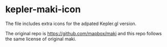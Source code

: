 # kepler-maki-icon

The file includes extra icons for the adpated Kepler.gl version.

The original repo is https://github.com/mapbox/maki and this repo follows the same license of original maki. 
